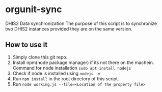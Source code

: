 # orgunit-sync
DHIS2 Data synchronization
The purpose of this script is to synchronize two DHIS2 instances provided they are on the same version.

## How to use it

1. Simply clone this git repo.
2. Install npm(node package manager) if its not there on the machein. Command for node installation `sudo apt install nodejs`
3. Check if node is installed using `nodejs -v`
4. Run `npm install` in the root directory of this script.
5. Run `node working.js --file=<Location of the property file>`
